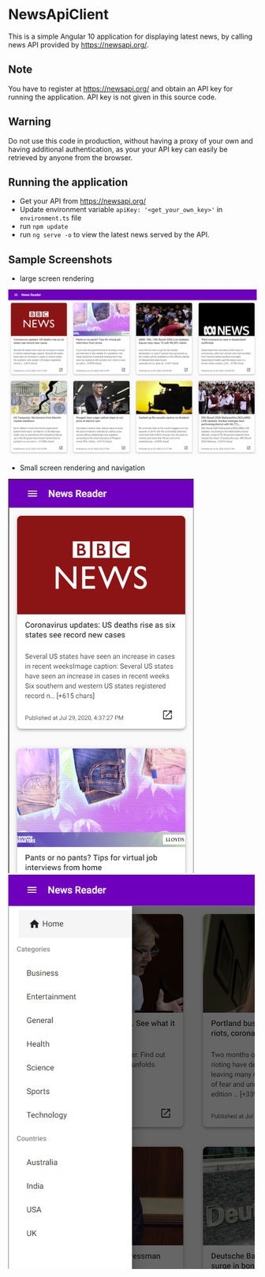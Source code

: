 # NewsApiClient

This is a simple Angular 10 application for displaying latest news, by calling news API provided by https://newsapi.org/. 

## Note

You have to register at https://newsapi.org/ and obtain an API key for running the application. API key is not given in this source code. 

## Warning

Do not use this code in production, without having a proxy of your own and having additional authentication, as your your API key can easily be retrieved by anyone from the browser. 

## Running the application

- Get your API from https://newsapi.org/
- Update environment variable  `apiKey: '<get_your_own_key>'` in `environment.ts` file
- run `npm update`
- run  `ng serve -o` to view the latest news served by the API. 

## Sample Screenshots 

- large screen rendering 

![Large Screen](/images/large_screen.png "Title")

- Small screen rendering and navigation 

![Small Screen](/images/iphoneX.png "Title") ![Small Screen](/images/navbar.png "Title")

